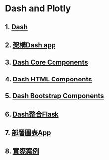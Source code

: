 # Dash and Plotly 

## 1. [Dash](./Dash)

## 2. [架構Dash app](./架構Dash_app)

##  3. [Dash Core Components](./Dash_Core_Plotly)

## 4. [Dash HTML Components](./Dash_HTML)

## 5. [Dash Bootstrap Components](./Dash_Bootstrap)

## 6. [Dash整合Flask](./Dash整合Flask)

## 7. [部署圖表App](./部署)

## 8. [實際案例](./實際案例)

